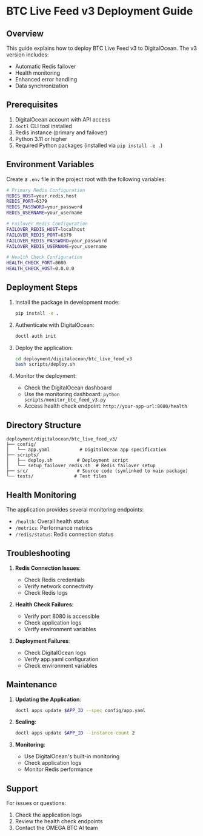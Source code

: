 # BTC Live Feed v3 Deployment Guide

## Overview

This guide explains how to deploy BTC Live Feed v3 to DigitalOcean. The v3 version includes:

- Automatic Redis failover
- Health monitoring
- Enhanced error handling
- Data synchronization

## Prerequisites

1. DigitalOcean account with API access
2. `doctl` CLI tool installed
3. Redis instance (primary and failover)
4. Python 3.11 or higher
5. Required Python packages (installed via `pip install -e .`)

## Environment Variables

Create a `.env` file in the project root with the following variables:

```bash
# Primary Redis Configuration
REDIS_HOST=your.redis.host
REDIS_PORT=6379
REDIS_PASSWORD=your_password
REDIS_USERNAME=your_username

# Failover Redis Configuration
FAILOVER_REDIS_HOST=localhost
FAILOVER_REDIS_PORT=6379
FAILOVER_REDIS_PASSWORD=your_password
FAILOVER_REDIS_USERNAME=your_username

# Health Check Configuration
HEALTH_CHECK_PORT=8080
HEALTH_CHECK_HOST=0.0.0.0
```

## Deployment Steps

1. Install the package in development mode:

   ```bash
   pip install -e .
   ```

2. Authenticate with DigitalOcean:

   ```bash
   doctl auth init
   ```

3. Deploy the application:

   ```bash
   cd deployment/digitalocean/btc_live_feed_v3
   bash scripts/deploy.sh
   ```

4. Monitor the deployment:
   - Check the DigitalOcean dashboard
   - Use the monitoring dashboard: `python scripts/monitor_btc_feed_v3.py`
   - Access health check endpoint: `http://your-app-url:8080/health`

## Directory Structure

```
deployment/digitalocean/btc_live_feed_v3/
├── config/
│   └── app.yaml           # DigitalOcean app specification
├── scripts/
│   ├── deploy.sh         # Deployment script
│   └── setup_failover_redis.sh  # Redis failover setup
├── src/                  # Source code (symlinked to main package)
└── tests/               # Test files
```

## Health Monitoring

The application provides several monitoring endpoints:

- `/health`: Overall health status
- `/metrics`: Performance metrics
- `/redis/status`: Redis connection status

## Troubleshooting

1. **Redis Connection Issues**:
   - Check Redis credentials
   - Verify network connectivity
   - Check Redis logs

2. **Health Check Failures**:
   - Verify port 8080 is accessible
   - Check application logs
   - Verify environment variables

3. **Deployment Failures**:
   - Check DigitalOcean logs
   - Verify app.yaml configuration
   - Check environment variables

## Maintenance

1. **Updating the Application**:

   ```bash
   doctl apps update $APP_ID --spec config/app.yaml
   ```

2. **Scaling**:

   ```bash
   doctl apps update $APP_ID --instance-count 2
   ```

3. **Monitoring**:
   - Use DigitalOcean's built-in monitoring
   - Check application logs
   - Monitor Redis performance

## Support

For issues or questions:

1. Check the application logs
2. Review the health check endpoints
3. Contact the OMEGA BTC AI team
